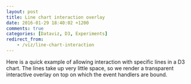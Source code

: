 ```yaml
---
layout: post
title: Line chart interaction overlay
date: 2016-01-29 18:40:02 +1200
comments: true
categories: [Dataviz, D3, Experiments]
redirect_from:
    - /viz/line-chart-interaction
---
```


Here is a quick example of allowing interaction with specific lines in a D3 chart. The lines take up very little space, so we render a transparent interactive overlay on top on which the event handlers are bound.

<!-- more -->

<style>
    #chart svg {
        background: azure;
    }

    .line {
        fill: none;
        stroke: blue;
    }

    .interact {
        fill: none;
        stroke: rgba(0, 0, 0, 0.1);
        stroke-width: 40px;
        stroke-linecap: round;
    }

    .domain,
    .tick line {
        fill: none;
        stroke: grey;
    }
</style>

<div id="chart"></div>

<script src="/assets/data/d3.min.js"></script>

<script src="/assets/data/line-chart-interaction/data.js"></script>

<script src="/assets/data/line-chart-interaction/script.js"></script>
